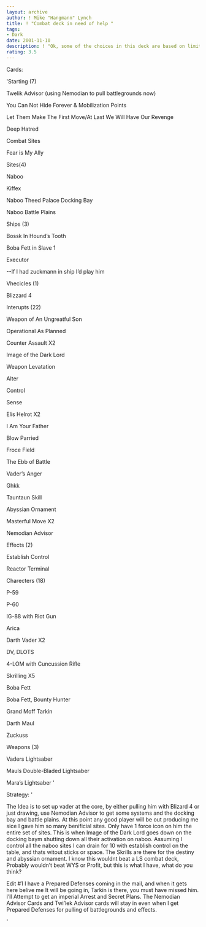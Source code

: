 ```yaml
---
layout: archive
author: ! Mike "Hangmann" Lynch
title: ! "Combat deck in need of help "
tags:
- Dark
date: 2001-11-10
description: ! "Ok, some of the choices in this deck are based on limited cards. I DO NOT OWN A PALPATINE or more vaders or mauls than are in here. With that said, please review away. "
rating: 3.5
---
```

Cards: 

'Starting (7) 

Twelik Advisor (using Nemodian to pull battlegrounds now) 

You Can Not Hide Forever & Mobilization Points 

Let Them Make The First Move/At Last We Will Have Our Revenge 

Deep Hatred 

Combat Sites 

Fear is My Ally 


Sites(4) 

Naboo 

Kiffex 

Naboo Theed Palace Docking Bay 

Naboo Battle Plains 


Ships (3) 

Bossk In Hound’s Tooth 

Boba Fett in Slave 1 

Executor 

--If I had zuckmann in ship I’d play him 


Vhecicles (1) 

Blizzard 4 


Interupts (22) 

Weapon of An Ungreatful Son 

Operational As Planned 

Counter Assault X2 

Image of the Dark Lord 

Weapon Levatation 

Alter 

Control 

Sense

Elis Helrot X2 

I Am Your Father 

Blow Parried 

Froce Field 

The Ebb of Battle 

Vader’s Anger 

Ghkk 

Tauntaun Skill 

Abyssian Ornament 

Masterful Move X2 

Nemodian Advisor 


Effects (2) 

Establish Control 

Reactor Terminal 


Charecters (18) 

P-59 

P-60 

IG-88 with Riot Gun 

Arica 

Darth Vader X2 

DV, DLOTS 

4-LOM with Cuncussion Rifle 

Skrilling X5 

Boba Fett 

Boba Fett, Bounty Hunter 

Grand Moff Tarkin 

Darth Maul 

Zuckuss 


Weapons (3) 

Vaders Lightsaber

Mauls Double-Bladed Lightsaber 

Mara’s Lightsaber  '

Strategy: '

The Idea is to set up vader at the core, by either pulling him with Blizard 4 or just drawing, use Nemodian Advisor to get some systems and the docking bay and battle plains. At this point any good player will be out producing me sice I gave him so many benificial sites. Only have 1 force icon on him the entire set of sites. This is when Image of the Dark Lord goes down on the docking baym shutting down all their activation on naboo. Assuming I control all the naboo sites I can drain for 10 with establish control on the table, and thats witout sticks or space. The Skrills are there for the destiny and abyssian ornament. I know this wouldnt beat a LS combat deck, Probably wouldn’t beat WYS or Profit, but this is what I have, what do you think?


Edit #1  I have a Prepared Defenses coming in the mail, and when it gets here belive me It will be going in, Tarkin is there, you must have missed him.  I’ll Attempt to get an imperial Arrest and Secret Plans.  The Nemodian Advisor Cards and Twi’lek Advisor cards will stay in even when I get Prepared Defenses for pulling of battlegrounds and effects.

'